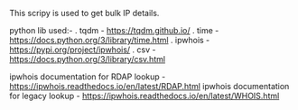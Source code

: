 This scripy is used to get bulk IP details.

python lib used:- 
  . tqdm - https://tqdm.github.io/
  . time - https://docs.python.org/3/library/time.html
  . ipwhois - https://pypi.org/project/ipwhois/
  . csv - https://docs.python.org/3/library/csv.html


ipwhois documentation for RDAP lookup - https://ipwhois.readthedocs.io/en/latest/RDAP.html
ipwhois documentation for legacy lookup - https://ipwhois.readthedocs.io/en/latest/WHOIS.html 

